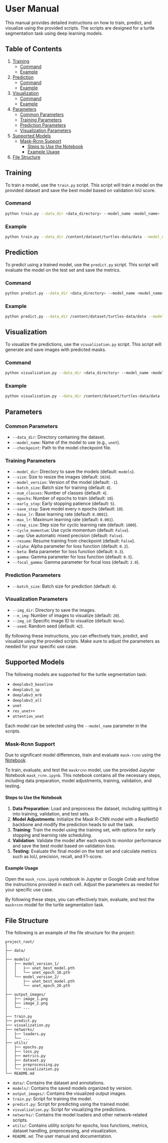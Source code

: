 # User Manual

This manual provides detailed instructions on how to train, predict, and visualize using the provided scripts. The scripts are designed for a turtle segmentation task using deep learning models.

## Table of Contents
1. [Training](#training)
    - [Command](#command)
    - [Example](#example)
2. [Prediction](#prediction)
    - [Command](#command-1)
    - [Example](#example-1)
3. [Visualization](#visualization)
    - [Command](#command-2)
    - [Example](#example-2)
4. [Parameters](#parameters)
    - [Common Parameters](#common-parameters)
    - [Training Parameters](#training-parameters)
    - [Prediction Parameters](#prediction-parameters)
    - [Visualization Parameters](#visualization-parameters)
5. [Supported Models](#supported-models)
    - [Mask-Rcnn Support](#mask-rcnn-support)
        - [Steps to Use the Notebook](#steps-to-use-the-notebook)
        - [Example Usage](#example-usage)
6. [File Structure](#file-structure)

## Training

To train a model, use the `train.py` script. This script will train a model on the provided dataset and save the best model based on validation IoU score.

### Command
```bash
python train.py --data_dir <data_directory> --model_name <model_name> [options]
```

### Example
```bash
python train.py --data_dir /content/dataset/turtles-data/data --model_name unet --epochs 50
```

## Prediction

To predict using a trained model, use the `predict.py` script. This script will evaluate the model on the test set and save the metrics.

### Command
```bash
python predict.py --data_dir <data_directory> --model_name <model_name> --checkpoint <checkpoint_path> [options]
```

### Example
```bash
python predict.py --data_dir /content/dataset/turtles-data/data --model_name unet --checkpoint models/unet_best_model.pth
```

## Visualization

To visualize the predictions, use the `visualization.py` script. This script will generate and save images with predicted masks.

### Command
```bash
python visualization.py --data_dir <data_directory> --model_name <model_name> --checkpoint <checkpoint_path> --img_dir <image_directory> [options]
```

### Example
```bash
python visualization.py --data_dir /content/dataset/turtles-data/data --model_name unet --checkpoint models/unet_best_model.pth --img_dir output_images
```

## Parameters

### Common Parameters
- `--data_dir`: Directory containing the dataset.
- `--model_name`: Name of the model to use (e.g., `unet`).
- `--checkpoint`: Path to the model checkpoint file.

### Training Parameters
- `--model_dir`: Directory to save the models (default: `models`).
- `--size`: Size to resize the images (default: `1024`).
- `--model_version`: Version of the model (default: `-1`). 
- `--batch_size`: Batch size for training (default: `8`).
- `--num_classes`: Number of classes (default: `4`).
- `--epochs`: Number of epochs to train (default: `10`).
- `--early_stop`: Early stopping patience (default: `5`).
- `--save_step`: Save model every n epochs (default: `10`).
- `--base_lr`: Base learning rate (default: `0.0001`).
- `--max_lr`: Maximum learning rate (default: `0.001`).
- `--step_size`: Step size for cyclic learning rate (default: `1000`).
- `--cycle_momentum`: Use cycle momentum (default: `False`).
- `--amp`: Use automatic mixed precision (default: `False`).
- `--resume`: Resume training from checkpoint (default: `False`).
- `--alpha`: Alpha parameter for loss function (default: `0.2`).
- `--beta`: Beta parameter for loss function (default: `0.3`).
- `--gamma`: Gamma parameter for loss function (default: `0.5`).
- `--focal_gamma`: Gamma parameter for focal loss (default: `2.0`).

### Prediction Parameters
- `--batch_size`: Batch size for prediction (default: `4`).

### Visualization Parameters
- `--img_dir`: Directory to save the images.
- `--n_img`: Number of images to visualize (default: `20`).
- `--img_id`: Specific image ID to visualize (default: `None`).
- `--seed`: Random seed (default: `42`).

By following these instructions, you can effectively train, predict, and visualize using the provided scripts. Make sure to adjust the parameters as needed for your specific use case.

## Supported Models

The following models are supported for the turtle segmentation task:

- `deeplabv3_baseline`
- `deeplabv3_sp`
- `deeplabv3_mrb`
- `deeplabv3_all`
- `unet`
- `res_unet++`
- `attention_unet`

Each model can be selected using the `--model_name` parameter in the scripts.

### Mask-Rcnn Support
Due to significant model differences, train and evaluate `mask-rcnn` using the [Notebook](mask_rcnn.ipynb).

To train, evaluate, and test the `maskrcnn` model, use the provided Jupyter Notebook `mask_rcnn.ipynb`. This notebook contains all the necessary steps, including data preparation, model adjustments, training, validation, and testing.

#### Steps to Use the Notebook

1. **Data Preparation**: Load and preprocess the dataset, including splitting it into training, validation, and test sets.
2. **Model Adjustments**: Initialize the Mask R-CNN model with a ResNet50 backbone and modify the prediction heads to suit the task.
3. **Training**: Train the model using the training set, with options for early stopping and learning rate scheduling.
4. **Validation**: Validate the model after each epoch to monitor performance and save the best model based on validation loss.
5. **Testing**: Evaluate the final model on the test set and calculate metrics such as IoU, precision, recall, and F1-score.

#### Example Usage

Open the `mask_rcnn.ipynb` notebook in Jupyter or Google Colab and follow the instructions provided in each cell. Adjust the parameters as needed for your specific use case.

By following these steps, you can effectively train, evaluate, and test the `maskrcnn` model for the turtle segmentation task.
## File Structure

The following is an example of the file structure for the project:

```
project_root/
│
├── data/
│
├── models/
│   ├── model_version_1/
│   │   ├── unet_best_model.pth
│   │   └── unet_epoch_10.pth
│   └── model_version_2/
│       ├── unet_best_model.pth
│       └── unet_epoch_20.pth
│
├── output_images/
│   ├── image_1.png
│   ├── image_2.png
│   └── ...
│
├── train.py
├── predict.py
├── visualization.py
├── networks/
│   ├── loaders.py
│   └── ...
├── utils/
│   ├── epochs.py
│   ├── loss.py
│   ├── metrics.py
│   ├── dataset.py
│   ├── preprocessing.py
│   └── visualization.py
└── README.md
```

- `data/`: Contains the dataset and annotations.
- `models/`: Contains the saved models organized by version.
- `output_images/`: Contains the visualized output images.
- `train.py`: Script for training the model.
- `predict.py`: Script for predicting using the trained model.
- `visualization.py`: Script for visualizing the predictions.
- `networks/`: Contains the model loaders and other network-related scripts.
- `utils/`: Contains utility scripts for epochs, loss functions, metrics, dataset handling, preprocessing, and visualization.
- `README.md`: The user manual and documentation.